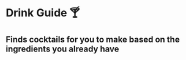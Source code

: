 # Drink Guide :cocktail:
## Finds cocktails for you to make based on the ingredients you already have

